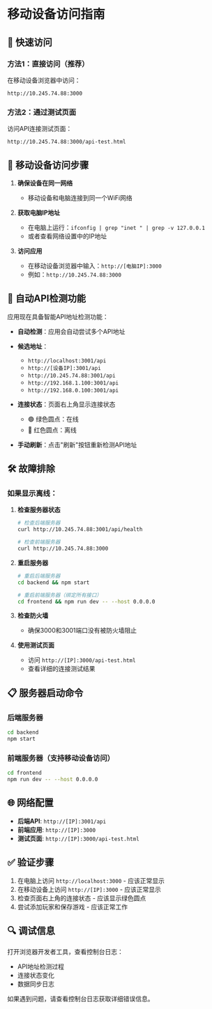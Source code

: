 # 移动设备访问指南

## 🚀 快速访问

### 方法1：直接访问（推荐）
在移动设备浏览器中访问：
```
http://10.245.74.88:3000
```

### 方法2：通过测试页面
访问API连接测试页面：
```
http://10.245.74.88:3000/api-test.html
```

## 📱 移动设备访问步骤

1. **确保设备在同一网络**
   - 移动设备和电脑连接到同一个WiFi网络

2. **获取电脑IP地址**
   - 在电脑上运行：`ifconfig | grep "inet " | grep -v 127.0.0.1`
   - 或者查看网络设置中的IP地址

3. **访问应用**
   - 在移动设备浏览器中输入：`http://[电脑IP]:3000`
   - 例如：`http://10.245.74.88:3000`

## 🔧 自动API检测功能

应用现在具备智能API地址检测功能：

- **自动检测**：应用会自动尝试多个API地址
- **候选地址**：
  - `http://localhost:3001/api`
  - `http://[设备IP]:3001/api`
  - `http://10.245.74.88:3001/api`
  - `http://192.168.1.100:3001/api`
  - `http://192.168.0.100:3001/api`

- **连接状态**：页面右上角显示连接状态
  - 🟢 绿色圆点：在线
  - 🔴 红色圆点：离线

- **手动刷新**：点击"刷新"按钮重新检测API地址

## 🛠️ 故障排除

### 如果显示离线：

1. **检查服务器状态**
   ```bash
   # 检查后端服务器
   curl http://10.245.74.88:3001/api/health
   
   # 检查前端服务器
   curl http://10.245.74.88:3000
   ```

2. **重启服务器**
   ```bash
   # 重启后端服务器
   cd backend && npm start
   
   # 重启前端服务器（绑定所有接口）
   cd frontend && npm run dev -- --host 0.0.0.0
   ```

3. **检查防火墙**
   - 确保3000和3001端口没有被防火墙阻止

4. **使用测试页面**
   - 访问 `http://[IP]:3000/api-test.html`
   - 查看详细的连接测试结果

## 📋 服务器启动命令

### 后端服务器
```bash
cd backend
npm start
```

### 前端服务器（支持移动设备访问）
```bash
cd frontend
npm run dev -- --host 0.0.0.0
```

## 🌐 网络配置

- **后端API**: `http://[IP]:3001/api`
- **前端应用**: `http://[IP]:3000`
- **测试页面**: `http://[IP]:3000/api-test.html`

## ✅ 验证步骤

1. 在电脑上访问 `http://localhost:3000` - 应该正常显示
2. 在移动设备上访问 `http://[IP]:3000` - 应该正常显示
3. 检查页面右上角的连接状态 - 应该显示绿色圆点
4. 尝试添加玩家和保存游戏 - 应该正常工作

## 🔍 调试信息

打开浏览器开发者工具，查看控制台日志：
- API地址检测过程
- 连接状态变化
- 数据同步日志

如果遇到问题，请查看控制台日志获取详细错误信息。
